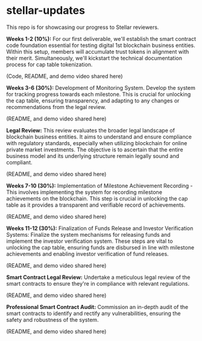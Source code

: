 # stellar-updates
This repo is for showcasing our progress to Stellar reviewers.

**Weeks 1-2 (10%):** For our first deliverable, we'll establish the smart contract code foundation essential for testing digital 1st blockchain business entities. Within this setup, members will accumulate trust tokens in alignment with their merit. Simultaneously, we'll kickstart the technical documentation process for cap table tokenization.

(Code, README, and demo video shared here)

**Weeks 3-6 (30%):** Development of Monitoring System. Develop the system for tracking progress towards each milestone. This is crucial for unlocking the cap table, ensuring transparency, and adapting to any changes or recommendations from the legal review.

(README, and demo video shared here)

**Legal Review:** This review evaluates the broader legal landscape of blockchain business entities. It aims to understand and ensure compliance with regulatory standards, especially when utilizing blockchain for online private market investments. The objective is to ascertain that the entire business model and its underlying structure remain legally sound and compliant.

(README, and demo video shared here)

**Weeks 7-10 (30%):** Implementation of Milestone Achievement Recording - This involves implementing the system for recording milestone achievements on the blockchain. This step is crucial in unlocking the cap table as it provides a transparent and verifiable record of achievements.

(README, and demo video shared here)

**Weeks 11-12 (30%):** Finalization of Funds Release and Investor Verification Systems: Finalize the system mechanisms for releasing funds and implement the investor verification system. These steps are vital to unlocking the cap table, ensuring funds are disbursed in line with milestone achievements and enabling investor verification of fund releases.

(README, and demo video shared here)

**Smart Contract Legal Review:** Undertake a meticulous legal review of the smart contracts to ensure they're in compliance with relevant regulations.

(README, and demo video shared here)

**Professional Smart Contract Audit:** Commission an in-depth audit of the smart contracts to identify and rectify any vulnerabilities, ensuring the safety and robustness of the system.

(README, and demo video shared here)
